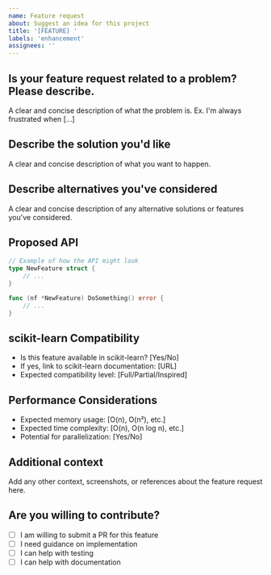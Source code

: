 ```yaml
---
name: Feature request
about: Suggest an idea for this project
title: '[FEATURE] '
labels: 'enhancement'
assignees: ''
---
```


## Is your feature request related to a problem? Please describe.
A clear and concise description of what the problem is. Ex. I'm always frustrated when [...]

## Describe the solution you'd like
A clear and concise description of what you want to happen.

## Describe alternatives you've considered
A clear and concise description of any alternative solutions or features you've considered.

## Proposed API
```go
// Example of how the API might look
type NewFeature struct {
    // ...
}

func (nf *NewFeature) DoSomething() error {
    // ...
}
```

## scikit-learn Compatibility
- Is this feature available in scikit-learn? [Yes/No]
- If yes, link to scikit-learn documentation: [URL]
- Expected compatibility level: [Full/Partial/Inspired]

## Performance Considerations
- Expected memory usage: [O(n), O(n²), etc.]
- Expected time complexity: [O(n), O(n log n), etc.]
- Potential for parallelization: [Yes/No]

## Additional context
Add any other context, screenshots, or references about the feature request here.

## Are you willing to contribute?
- [ ] I am willing to submit a PR for this feature
- [ ] I need guidance on implementation
- [ ] I can help with testing
- [ ] I can help with documentation